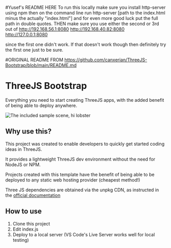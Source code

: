 
#Yusef's README HERE
To run this locally make sure you install http-server using npm 
then on the command line run http-server [path to the index.html minus the actually "index.html"] and for even more good luck put the full path in double quotes.
THEN make sure you use either the second or 3rd out of
http://192.168.56.1:8080
http://192.168.40.82:8080
http://127.0.0.1:8080

since the first one didn't work. If that doesn't work though then definitely try the first one just to be sure.





#ORIGINAL README FROM  https://github.com/canxerian/ThreeJS-Bootstrap/blob/main/README.md

# ThreeJS Bootstrap
Everything you need to start creating ThreeJS apps, with the added benefit of being able to deploy anywhere.

![The included sample scene, hi lobster](/Documentation/splash.jpg)

## Why use this?
This project was created to enable developers to quickly get started coding ideas in ThreeJS.  

It provides a lightweight ThreeJS dev environment without the need for NodeJS or NPM.
 
Projects created with this template have the benefit of being able to be deployed to any static web hosting provider (cheapest method!) 

Three JS dependencies are obtained via the unpkg CDN, as instructed in the [official documentation](https://threejs.org/docs/#manual/en/introduction/Installation)

## How to use
1. Clone this project
2. Edit index.js
3. Deploy to a local server (VS Code's Live Server works well for local testing)